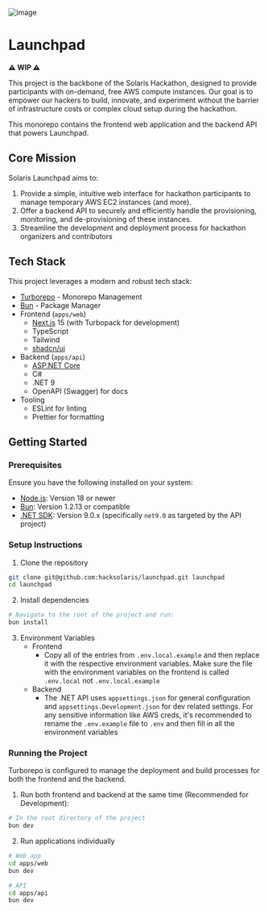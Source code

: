 ![image](https://github.com/user-attachments/assets/70173859-6e9f-4e24-99fb-e4f28c4a1d35)

# Launchpad

**⚠️ WIP ⚠️**

This project is the backbone of the Solaris Hackathon, designed to provide participants with on-demand, free AWS compute instances. Our goal is to empower our hackers to build, innovate, and experiment without the barrier of infrastructure costs or complex cloud setup during the hackathon.

This monorepo contains the frontend web application and the backend API that powers Launchpad.

## Core Mission

Solaris Launchpad aims to:

1. Provide a simple, intuitive web interface for hackathon participants to manage temporary AWS EC2 instances (and more).
2. Offer a backend API to securely and efficiently handle the provisioning, monitoring, and de-provisioning of these instances.
3. Streamline the development and deployment process for hackathon organizers and contributors

## Tech Stack

This project leverages a modern and robust tech stack:

- [Turborepo](https://turbo.build) - Monorepo Management
- [Bun](https://bun.sh/) - Package Manager
- Frontend (`apps/web`)
  - [Next.js](https://nextjs.org/) 15 (with Turbopack for development)
  - TypeScript
  - Tailwind
  - [shadcn/ui](https://ui.shadcn.com/)
- Backend (`apps/api`)
  - [ASP.NET Core](https://dotnet.microsoft.com/apps/aspnet)
  - C#
  - .NET 9
  - OpenAPI (Swagger) for docs
- Tooling
  - ESLint for linting
  - Prettier for formatting

## Getting Started

### Prerequisites

Ensure you have the following installed on your system:

- [Node.js](https://nodejs.org/): Version 18 or newer
- [Bun](https://bun.sh/docs/installation): Version 1.2.13 or compatible
- [.NET SDK](https://dotnet.microsoft.com/download): Version 9.0.x (specifically `net9.0` as targeted by the API project)

### Setup Instructions

1. Clone the repository

```bash
git clone git@github.com:hacksolaris/launchpad.git launchpad
cd launchpad
```

2. Install dependencies

```bash
# Navigate to the root of the project and run:
bun install
```

3. Environment Variables
   - Frontend
     - Copy all of the entries from `.env.local.example` and then replace it with the respective environment variables. Make sure the file with the environment variables on the frontend is called `.env.local` not `.env.local.example`
   - Backend
     - The .NET API uses `appsettings.json` for general configuration and `appsettings.Development.json` for dev related settings. For any sensitive information like AWS creds, it's recommended to rename the `.env.example` file to `.env` and then fill in all the environment variables

### Running the Project

Turborepo is configured to manage the deployment and build processes for both the frontend and the backend.

1. Run both frontend and backend at the same time (Recommended for Development):

```bash
# In the root directory of the project
bun dev
```

2. Run applications individually

```bash
# Web app
cd apps/web
bun dev

# API
cd apps/api
bun dev
```
